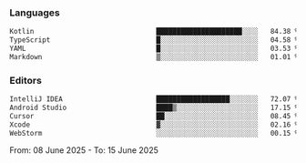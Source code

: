 <!--START_SECTION:waka-->
### Languages
```txt
Kotlin                              █████████████████████░░░░   84.38 %
TypeScript                          █░░░░░░░░░░░░░░░░░░░░░░░░   04.58 %
YAML                                █░░░░░░░░░░░░░░░░░░░░░░░░   03.53 %
Markdown                            ▒░░░░░░░░░░░░░░░░░░░░░░░░   01.01 %
```

### Editors
```txt
IntelliJ IDEA                       ██████████████████░░░░░░░   72.07 %
Android Studio                      ████▒░░░░░░░░░░░░░░░░░░░░   17.15 %
Cursor                              ██░░░░░░░░░░░░░░░░░░░░░░░   08.45 %
Xcode                               ▓░░░░░░░░░░░░░░░░░░░░░░░░   02.16 %
WebStorm                            ░░░░░░░░░░░░░░░░░░░░░░░░░   00.15 %
```

From: 08 June 2025 - To: 15 June 2025
<!--END_SECTION:waka-->
